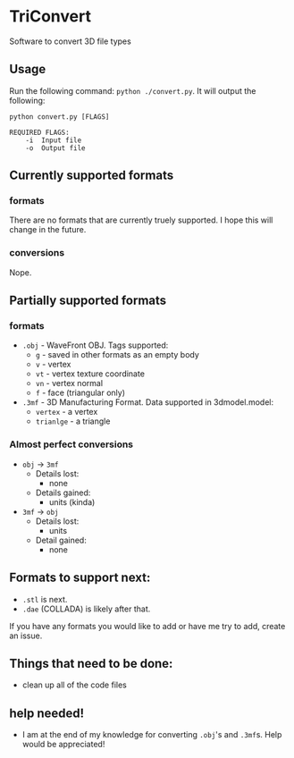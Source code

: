 # TriConvert
Software to convert 3D file types

## Usage

Run the following command: `python ./convert.py`. It will output the following:
```
python convert.py [FLAGS]

REQUIRED FLAGS:
    -i  Input file
    -o  Output file
```

## Currently supported formats
### formats
There are no formats that are currently truely supported. I hope this will change in the future.

### conversions
Nope.

## Partially supported formats
### formats
- `.obj` - WaveFront OBJ. Tags supported:
  - `g` - saved in other formats as an empty body
  - `v` - vertex
  - `vt` - vertex texture coordinate
  - `vn` - vertex normal
  - `f` - face (triangular only)
- `.3mf` - 3D Manufacturing Format. Data supported in 3dmodel.model:
  - `vertex` - a vertex
  - `trianlge` - a triangle

### Almost perfect conversions
- `obj` -> `3mf`
  - Details lost:
    - none
  - Details gained:
    - units (kinda)
- `3mf` -> `obj`
  - Details lost:
    - units
  - Detail gained:
    - none

## Formats to support next:
- `.stl` is next.
- `.dae` (COLLADA) is likely after that.

If you have any formats you would like to add or have me try to add, create an issue.

## Things that need to be done:
- clean up all of the code files

## help needed!
- I am at the end of my knowledge for converting `.obj`'s and `.3mf`s. Help would be appreciated!

